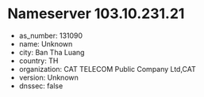 # Nameserver 103.10.231.21

* as_number: 131090
* name: Unknown
* city: Ban Tha Luang
* country: TH
* organization: CAT TELECOM Public Company Ltd,CAT
* version: Unknown
* dnssec: false
